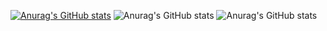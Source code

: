 [![Anurag's GitHub stats](https://github-readme-stats.vercel.app/apiJhonnis=anuraghazra)](https://github.com/anuraghazra/github-readme-stats)
![Anurag's GitHub stats](https://github-readme-stats.vercel.app/apiJhonnis=anuraghazra&show_icons=true)
![Anurag's GitHub stats](https://github-readme-stats.vercel.app/apiJhonnis=anuraghazra&show_icons=true&theme=radical)
